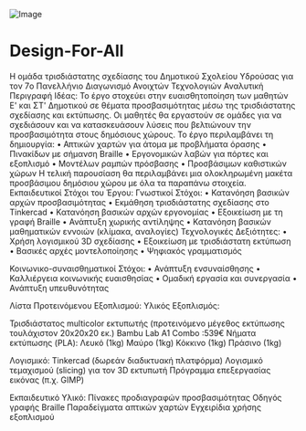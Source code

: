 ![Image](https://github.com/user-attachments/assets/1c3c52f6-7093-4480-a8c2-744f1c344eaf)
# Design-For-All
Η ομάδα τρισδιάστατης σχεδίασης του Δημοτικού Σχολείου Υδρούσας για τον 7o Πανελλήνιο Διαγωνισμό Ανοιχτών Τεχνολογιών
Αναλυτική Περιγραφή Ιδέας:
Το έργο στοχεύει στην ευαισθητοποίηση των μαθητών Ε' και ΣΤ' Δημοτικού σε θέματα προσβασιμότητας μέσω της τρισδιάστατης σχεδίασης και εκτύπωσης. Οι μαθητές θα εργαστούν σε ομάδες για να σχεδιάσουν και να κατασκευάσουν λύσεις που βελτιώνουν την προσβασιμότητα στους δημόσιους χώρους.
Το έργο περιλαμβάνει τη δημιουργία:
•	Απτικών χαρτών για άτομα με προβλήματα όρασης
•	Πινακίδων με σήμανση Braille
•	Εργονομικών λαβών για πόρτες και εξοπλισμό
•	Μοντέλων ραμπών πρόσβασης
•	Προσβάσιμων καθιστικών χώρων
Η τελική παρουσίαση θα περιλαμβάνει μια ολοκληρωμένη μακέτα προσβάσιμου δημόσιου χώρου με όλα τα παραπάνω στοιχεία.
Εκπαιδευτικοί Στόχοι του Έργου:
Γνωστικοί Στόχοι:
•	Κατανόηση βασικών αρχών προσβασιμότητας
•	Εκμάθηση τρισδιάστατης σχεδίασης στο Tinkercad
•	Κατανόηση βασικών αρχών εργονομίας
•	Εξοικείωση με τη γραφή Braille
•	Ανάπτυξη χωρικής αντίληψης
•	Κατανόηση βασικών μαθηματικών εννοιών (κλίμακα, αναλογίες)
Τεχνολογικές Δεξιότητες:
•	Χρήση λογισμικού 3D σχεδίασης
•	Εξοικείωση με τρισδιάστατη εκτύπωση
•	Βασικές αρχές μοντελοποίησης
•	Ψηφιακός γραμματισμός

Κοινωνικο-συναισθηματικοί Στόχοι:
•	Ανάπτυξη ενσυναίσθησης
•	Καλλιέργεια κοινωνικής ευαισθησίας
•	Ομαδική εργασία και συνεργασία
•	Ανάπτυξη υπευθυνότητας

Λίστα Προτεινόμενου Εξοπλισμού:
Υλικός Εξοπλισμός:

Τρισδιάστατος multicolor εκτυπωτής (προτεινόμενο μέγεθος εκτύπωσης τουλάχιστον 20x20x20 εκ.)
Bambu Lab A1 Combo :539€
Νήματα εκτύπωσης (PLA):
Λευκό (1kg)
Μαύρο (1kg)
Κόκκινο (1kg)
Πράσινο (1kg)

Λογισμικό:
Tinkercad (δωρεάν διαδικτυακή πλατφόρμα)
Λογισμικό τεμαχισμού (slicing) για τον 3D εκτυπωτή
Πρόγραμμα επεξεργασίας εικόνας (π.χ. GIMP)

Εκπαιδευτικό Υλικό:
Πίνακες προδιαγραφών προσβασιμότητας
Οδηγός γραφής Braille
Παραδείγματα απτικών χαρτών
Εγχειρίδια χρήσης εξοπλισμού
